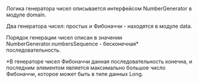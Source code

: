 Логика генератора чисел описывается интерфейсом NumberGenerator в модуле domain.

Два генератора чисел: простых и Фибоначчи - находятся в модуле data.

Порядок генерации чисел описан в значении NumberGenerator.numbersSequence - бесконечная* последовательность.

*В генераторе чисел Фибоначчи данная последовательность конечна, и последним элементом является максимально большое число Фибоначчи, которое может быть в типе данных Long.
